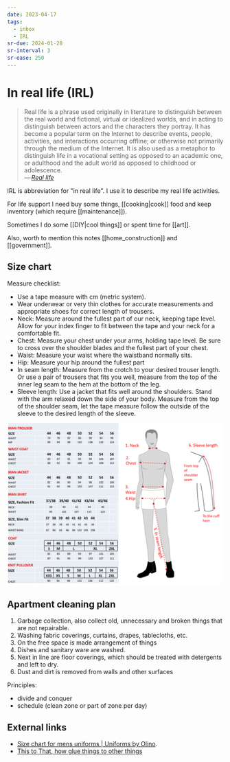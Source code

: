 ```yaml
---
date: 2023-04-17
tags:
  - inbox
  - IRL
sr-due: 2024-01-28
sr-interval: 3
sr-ease: 250
---
```


# In real life (IRL)

> Real life is a phrase used originally in literature to distinguish between the
> real world and fictional, virtual or idealized worlds, and in acting to
> distinguish between actors and the characters they portray. It has become a
> popular term on the Internet to describe events, people, activities, and
> interactions occurring offline; or otherwise not primarily through the medium
> of the Internet. It is also used as a metaphor to distinguish life in a
> vocational setting as opposed to an academic one, or adulthood and the adult
> world as opposed to childhood or adolescence.\
> — <cite>[Real life](https://en.wikipedia.org/wiki/Real_life#related_terminology)</cite>

IRL is abbreviation for "in real life". I use it to describe my real life
activities.

For life support I need buy some things, [[cooking|cook]] food
and keep inventory (which require [[maintenance]]).

Sometimes I do some [[DIY|cool things]] or spent time for [[art]].

Also, worth to mention this notes [[home_construction]] and [[government]].

## Size chart

Measure checklist:

- Use a tape measure with cm (metric system).
- Wear underwear or very thin clothes for accurate measurements and appropriate
  shoes for correct length of trousers.
- Neck: Measure around the fullest part of our neck, keeping tape level. Allow
  for your index finger to fit between the tape and your neck for a comfortable
  fit.
- Chest: Measure your chest under your arms, holding tape level. Be sure to
  cross over the shoulder blades and the fullest part of your chest.
- Waist: Measure your waist where the waistband normally sits.
- Hip: Measure your hip around the fullest part
- In seam length: Measure from the crotch to your desired trouser length. Or use
  a pair of trousers that fits you well, measure from the top of the inner leg
  seam to the hem at the bottom of the leg.
- Sleeve length: Use a jacket that fits well around the shoulders. Stand with
  the arm relaxed down the side of your body. Measure from the top of the
  shoulder seam, let the tape measure follow the outside of the sleeve to the
  desired length of the sleeve.

![Size chart for men uniforms](img/Body-measurement-cm-to-size-male-drawing.jpg)

## Apartment cleaning plan

1. Garbage collection, also collect old, unnecessary and broken things that are
   not repairable.
2. Washing fabric coverings, curtains, drapes, tablecloths, etc.
3. On the free space is made arrangement of things
4. Dishes and sanitary ware are washed.
5. Next in line are floor coverings, which should be treated with detergents and
   left to dry.
6. Dust and dirt is removed from walls and other surfaces

Principles:

- divide and conquer
- schedule (clean zone or part of zone per day)

## External links

- [Size chart for mens uniforms | Uniforms by Olino](https://webshop.olinouniforms.com/en-us/size-chart-men).
- [This to That, how glue things to other things](http://www.thistothat.com/)
